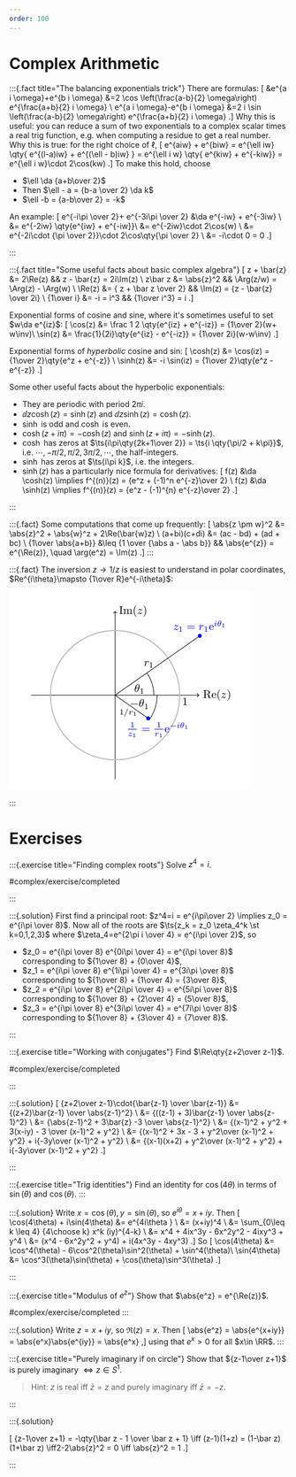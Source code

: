 ```yaml
---
order: 100
---
```


# Complex Arithmetic


:::{.fact title="The balancing exponentials trick"}
There are formulas:
\[
&e^{a i \omega}+e^{b i \omega}
&=2 \cos \left(\frac{a-b}{2} \omega\right) e^{\frac{a+b}{2} i \omega} \\
e^{a i \omega}-e^{b i \omega}
&=2 i \sin \left(\frac{a-b}{2} \omega\right) e^{\frac{a+b}{2} i \omega}
.\]
Why this is useful: you can reduce a sum of two exponentials to a complex scalar times a real trig function, e.g. when computing a residue to get a real number.
Why this is true: for the right choice of $\ell$,
\[
e^{aiw} + e^{biw} = e^{\ell iw} \qty{ e^{(l-a)iw} + e^{(\ell - b)iw} } = e^{\ell i w} \qty{ e^{kiw} + e^{-kiw}} = e^{\ell i w}\cdot 2\cos(kw)
.\]
To make this hold, choose

- $\ell \da {a+b\over 2}$
- Then $\ell - a = {b-a \over 2} \da k$
- $\ell -b = {a-b\over 2} = -k$

An example:
\[
e^{-i\pi \over 2}+ e^{-3i\pi \over 2} 
&\da e^{-iw} + e^{-3iw} \\
&= e^{-2iw} \qty{e^{iw} + e^{-iw}}\\
&= e^{-2iw}\cdot 2\cos(w) \\
&= e^{-2i\cdot {\pi \over 2}}\cdot 2\cos\qty{\pi \over 2} \\
&= -i\cdot 0 = 0
.\]

:::


:::{.fact title="Some useful facts about basic complex algebra"}
\[
z + \bar{z} &= 2\Re(z) 
&& 
z - \bar{z} = 2i\Im(z) \\
z\bar z &= \abs{z}^2 
&& 
\Arg(z/w) = \Arg(z) - \Arg(w) \\
\Re(z) &= { z + \bar z \over 2} 
&& 
\Im(z) = {z - \bar{z} \over 2i} \\
{1\over i} &= -i = i^3 &&
{1\over i^3} = i
.\]

Exponential forms of cosine and sine, where it's sometimes useful to set $w\da e^{iz}$:
\[
\cos(z) 
&= \frac 1 2 \qty{e^{iz} + e^{-iz}} = {1\over 2}(w+ w\inv)\\
\sin(z) 
&= \frac{1}{2i}\qty{e^{iz} - e^{-iz}} = {1\over 2i}(w-w\inv)
.\]

Exponential forms of *hyperbolic* cosine and sin:
\[
\cosh(z) 
&= \cos(iz) 
= {1\over 2}\qty{e^z + e^{-z}} \\
\sinh(z) 
&= -i \sin(iz) 
= {1\over 2}\qty{e^z - e^{-z}} 
.\]

Some other useful facts about the hyperbolic exponentials:

- They are periodic with period $2\pi i$.
- $\dd{}{z}\cosh(z) = \sinh(z)$ and $\dd{}{z}\sinh(z) = \cosh(z)$.
- $\sinh$ is odd and $\cosh$ is even.
- $\cosh(z + i\pi) = -\cosh(z)$ and $\sinh(z + i\pi) = -\sinh(z)$.
- $\cosh$ has zeros at $\ts{i\pi\qty{2k+1\over 2}} = \ts{i \qty{\pi/2 + k\pi}}$, i.e. $\cdots, -\pi/2, \pi/2, 3\pi/2,\cdots$, the half-integers.
- $\sinh$ has zeros at $\ts{i\pi k}$, i.e. the integers.
- $\sinh(z)$ has a particularly nice formula for derivatives:
\[
f(z) &\da \cosh(z) \implies f^{(n)}(z) = {e^z + (-1)^n e^{-z}\over 2} \\
f(z) &\da \sinh(z) \implies f^{(n)}(z) = {e^z - (-1)^{n} e^{-z}\over 2} 
.\]




:::

:::{.fact}
Some computations that come up frequently:
\[
\abs{z \pm w}^2 &= \abs{z}^2 + \abs{w}^z + 2\Re(\bar{w}z) \\
(a+bi)(c+di) &= (ac - bd) + (ad + bc) \\
{1\over \abs{a+b}} &\leq {1 \over {\abs a - \abs b}} &&
\abs{e^{z}} = e^{\Re(z)}, \quad \arg(e^z) = \Im(z)
.\]
:::

:::{.fact}
The inversion $z\to 1/z$ is easiest to understand in polar coordinates, $Re^{i\theta}\mapsto {1\over R}e^{-i\theta}$:

![](figures/2021-12-18_23-32-13.png)

:::

# Exercises

:::{.exercise title="Finding complex roots"}
Solve $z^4=i$.

#complex/exercise/completed

:::

:::{.solution}
First find a principal root: $z^4=i = e^{i\pi\over 2} \implies z_0 = e^{i\pi \over 8}$.
Now all of the roots are $\ts{z_k = z_0 \zeta_4^k \st k=0,1,2,3}$ where $\zeta_4=e^{2\pi i \over 4} = e^{i\pi \over 2}$, so

- $z_0 = e^{i\pi \over 8} e^{0i\pi \over 4} = e^{i\pi \over 8}$ corresponding to ${1\over 8} + {0\over 4}$,
- $z_1 = e^{i\pi \over 8} e^{1i\pi \over 4} = e^{3i\pi \over 8}$ corresponding to ${1\over 8} + {1\over 4} = {3\over 8}$,
- $z_2 = e^{i\pi \over 8} e^{2i\pi \over 4} = e^{5i\pi \over 8}$ corresponding to ${1\over 8} + {2\over 4} = {5\over 8}$,
- $z_3 = e^{i\pi \over 8} e^{3i\pi \over 4} = e^{7i\pi \over 8}$ corresponding to ${1\over 8} + {3\over 4} = {7\over 8}$.

:::

:::{.exercise title="Working with conjugates"}
Find $\Re\qty{z+2\over z-1}$.

#complex/exercise/completed

:::

:::{.solution}
\[
{z+2\over z-1}\cdot{\bar{z-1} \over \bar{z-1}}
&= {(z+2)\bar{z-1} \over \abs{z-1}^2} \\
&= {((z-1) + 3)\bar{z-1} \over \abs{z-1}^2} \\
&= {\abs{z-1}^2 + 3\bar{z} -3 \over \abs{z-1}^2} \\
&= {(x-1)^2 + y^2 + 3(x-iy) - 3 \over (x-1)^2 + y^2} \\
&= {(x-1)^2 + 3x - 3 + y^2\over (x-1)^2 + y^2} + i{-3y\over (x-1)^2 + y^2} \\
&= {(x-1)(x+2) + y^2\over (x-1)^2 + y^2} + i{-3y\over (x-1)^2 + y^2} 
.\]

:::

:::{.exercise title="Trig identities"}
Find an identity for $\cos(4\theta)$ in terms of $\sin(\theta)$ and $\cos(\theta)$.
:::

:::{.solution}
Write $x=\cos(\theta), y= \sin(\theta)$, so $e^{i\theta} = x+iy$.
Then
\[
\cos(4\theta) + i\sin(4\theta) 
&= e^{4i\theta } \\
&= (x+iy)^4 \\
&= \sum_{0\leq k \leq 4} {4\choose k} x^k (iy)^{4-k} \\
&= x^4 + 4ix^3y - 6x^2y^2 - 4ixy^3 + y^4 \\
&= (x^4 - 6x^2y^2 + y^4) + i(4x^3y - 4xy^3)
.\]
So
\[
\cos(4\theta) 
&= \cos^4(\theta) - 6\cos^2(\theta)\sin^2(\theta) + \sin^4(\theta)\\
\sin(4\theta)
&= \cos^3(\theta)\sin(\theta) + \cos(\theta)\sin^3(\theta)
.\]


:::

:::{.exercise title="Modulus of $e^z$"}
Show that $\abs{e^z} = e^{\Re(z)}$.

#complex/exercise/completed
:::

:::{.solution}
Write $z=x+iy$, so $\Re(z) = x$.
Then
\[
\abs{e^z} = \abs{e^{x+iy}} = \abs{e^x}\abs{e^{iy}} = \abs{e^x}
,\]
using that $e^x>0$ for all $x\in \RR$.
:::

:::{.exercise title="Purely imaginary if on circle"}
Show that ${z-1\over z+1}$ is purely imaginary $\iff z\in S^1$.

> Hint: $z$ is real iff $\bar{z} = z$ and purely imaginary iff $\bar{z} = -z$.

:::

:::{.solution}

\[
{z-1\over z+1} = -\qty{\bar z - 1 \over \bar z + 1} \iff (z-1)(1+z) = (1-\bar z)(1+\bar z) \iff2-2\abs{z}^2 = 0 \iff \abs{z}^2 = 1
.\]

:::






